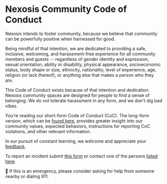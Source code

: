 # Nexosis Community Code of Conduct
Nexosis intends to foster community, because we believe that community can be powerfully positive when harnessed for good.

Being mindful of that intention, we are dedicated to providing a safe, inclusive, welcoming, and harassment-free experience for all community members and guests -- regardless of gender identity and expression, sexual orientation, ability or disability, physical appearance, socioeconomic status, body shape or size, ethnicity, nationality, level of experience, age, religion (or lack thereof), or anything else that makes a person who they are.

This Code of Conduct exists because of that intention and dedication. Nexosis community spaces are designed for people to find a sense of belonging. We do not tolerate harassment in any form, and we don't dig bad vibes.

You’re reading our short-form Code of Conduct (CoC). The long-form version, which can be [found here](https://github.com/Nexosis/community-code-of-conduct/blob/master/long-form-coc), provides greater insight into our community values, expected behaviors, instructions for reporting CoC violations, and other relevant information. 

In our pursuit of constant learning, we welcome and appreciate your [feedback](https://goo.gl/ZyXtah).

To report an incident submit [this form](https://goo.gl/pfGVNK) or contact one of the persons [listed here](https://github.com/Nexosis/community-code-of-conduct/blob/master/moderators.md). 

:rotating_light: If this is an emergency, please consider asking for help from someone nearby or dialing 911.

